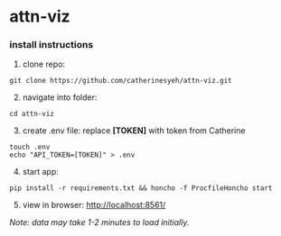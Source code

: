 # attn-viz

### install instructions
1. clone repo:
```
git clone https://github.com/catherinesyeh/attn-viz.git
```

2. navigate into folder:
```
cd attn-viz
```

3. create .env file: replace **[TOKEN]** with token from Catherine
```
touch .env
echo "API_TOKEN=[TOKEN]" > .env
```

4. start app:
```
pip install -r requirements.txt && honcho -f ProcfileHoncho start
```

5. view in browser: [http://localhost:8561/](http://localhost:8561/)

*Note: data may take 1-2 minutes to load initially.*
